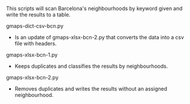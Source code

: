 This scripts will scan Barcelona's neighbourhoods by keyword given and write the results to a table.

gmaps-dict-csv-bcn.py
 - Is an update of gmaps-xlsx-bcn-2.py that converts the data into a csv file with headers.

gmaps-xlsx-bcn-1.py
 - Keeps duplicates and classifies the results by neighbourhoods.

gmaps-xlsx-bcn-2.py
 - Removes duplicates and writes the results without an assigned neighbourhood.
